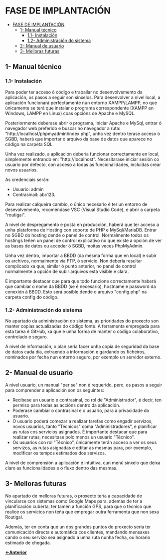 # FASE DE IMPLANTACIÓN

- [FASE DE IMPLANTACIÓN](#fase-de-implantación)
  - [1- Manual técnico](#1--manual-técnico)
    - [1.1- Instalación](#11--instalación)
    - [1.2- Administración do sistema](#12--administración-do-sistema)
  - [2- Manual de usuario](#2--manual-de-usuario)
  - [3- Melloras futuras](#3--melloras-futuras)

## 1- Manual técnico

### 1.1- Instalación

Para poder ter acceso ó código e traballar no desenvolvemento da aplicación, os pasos a seguir son sinxelos. Para desenvolver a nivel local, a aplicación funcionará perfectamente nun entorno XAMPP/LAMPP, no que únicamente se terá que instalar o programa correspondente (XAMPP en Windows, LAMPP en Linux) coas opcións de Apache e MySQL.

Posteriormente deberase abrir o programa, iniciar Apache e MySql, entrar ó navegador web preferido e buscar no navegador a ruta: "http://localhost/phpmyadmin/index.php", unha vez dentro terase acceso ó SGBD, haberá que importar o arquivo da base de datos que aparece no código na carpeta SQL.

Unha vez realizado, a aplicación debería funcionar correctamente en local, simplemente entrando en: "http://localhost". Necesitarase iniciar sesión co usuario por defecto, con acceso a todas as funcionalidades, incluídas crear novos usuarios.

As credenciais serán:
- Usuario: admin
- Contrasinail: abc123.

Para realizar calqueira cambio, o único necesario é ter un entorno de desevolvemento, recoméndase VSC (Visual Studio Code), e abrir a carpeta "routigal".

A nivel de despregamento e posta en producción, haberá que ter acceso a unha plataforma de Hosting con soporte de PHP e MySql/MariaDB. Entrar no SGBD do hosting dende o panel de control. Normalmente todos os hostings teñen un panel de control explicativo no que existe a opción de ver as bases de datos ou acceder ó SGBD, moitas veces PhpMyAdmin.

Unha vez dentro, importar a BBDD (da mesma forma que en local) e subir os archivos, normalmente via FTP, ó servicio. Non debería resultar complicado xa que, similar ó punto anterior, no panel de control normalmente a opción de subir arquivos está visible e clara.

É importante destacar que para que todo funcione correctamente haberá que cambiar o nome da BBDD (se é necesario), hostname e password da conexión á BBDD. Esto será posible dende o arquivo "config.php" na carpeta config do código.

### 1.2- Administración do sistema

No apartado da administración do sistema, as prioridades do proxecto son manter copias actualizadas do código fonte. A ferramenta empregada para esta tarea é GitHub, xa que é unha forma de manter o código colaborativo, controlado e seguro.

A nivel de información, o plan sería facer unha copia de seguridad da base de datos cada día, extraendo a información e gardando os ficheiros, nominados por fecha nun entorno seguro, por exemplo un servidor externo.

## 2- Manual de usuario

A nivel usuario, un manual "per se" non é requerido, pero, os pasos a seguir para comprender a aplicación son os seguintes:

- Recíbese un usuario e contrasinal, co rol de "Administrador", é decir, ten permiso para todas as accións dentro da aplicación.
- Poderase cambiar o contrasinal e o usuario, para a privacidade do usuario.
- O usuario poderá comezar a realizar tarefas como engadir servizos, novos usuarios, tanto "Técnicos" coma "Administradores", e planificar as rutas cos servicios asignados. É importante destacar que para realizar rutas, necesítase polo menos un usuario "Técnico".
- Os usuarios con rol "Técnico", únicamente terán acceso a ver os seus servizos, as rutas asignadas e editar as mesmas para, por exemplo, modificar os tempos estimados dos servizos.

A nivel de comprensión a aplicación é intuitiva, cun menú sinxelo que deixa claro as funcionalidades e o fluxo dentro das mesmas.

## 3- Melloras futuras

No apartado de melloras futuras, o proxecto tería a capacidade de vincularse con sistemas como Google Maps para, además de ter a planificación cuberta, ter tamén a función GPS, para que o técnico que realice os servicios non teña que empregar outra ferramenta que non sexa Routigal.

Además, ter en conta que un dos grandes puntos do proxecto sería ter comunicación directa e automática cos clientes, mandando mensaxes cando o seu servizo sea asignado a unha ruta nunha fecha, ou horario estimado de chegada.

[**<-Anterior**](../../../README.md)
